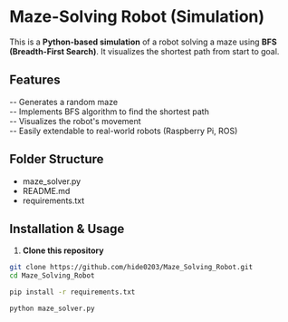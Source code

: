 #  Maze-Solving Robot (Simulation) 

This is a **Python-based simulation** of a robot solving a maze using **BFS (Breadth-First Search)**. It visualizes the shortest path from start to goal.


##  Features
-- Generates a random maze  
-- Implements BFS algorithm to find the shortest path  
-- Visualizes the robot's movement  
-- Easily extendable to real-world robots (Raspberry Pi, ROS)  



##  Folder Structure
-  maze_solver.py      
-  README.md           
-  requirements.txt     



##  Installation & Usage
1. **Clone this repository**  
```sh
git clone https://github.com/hide0203/Maze_Solving_Robot.git
cd Maze_Solving_Robot

pip install -r requirements.txt

python maze_solver.py
